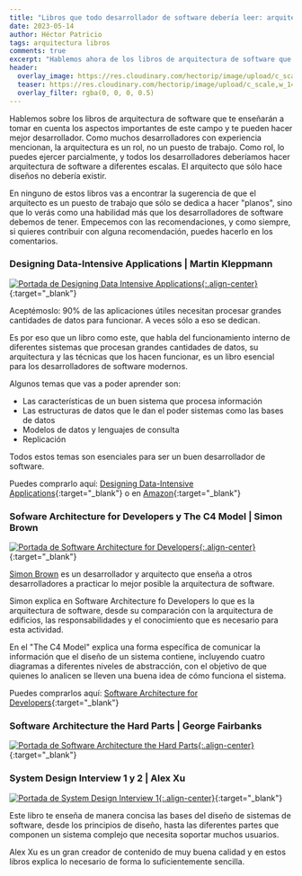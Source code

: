 ```yaml
---
title: "Libros que todo desarrollador de software debería leer: arquitectura"
date: 2023-05-14
author: Héctor Patricio
tags: arquitectura libros
comments: true
excerpt: "Hablemos ahora de los libros de arquitectura de software que te pueden ayudar a destacar en tu carrera como desarrollador de software."
header:
  overlay_image: https://res.cloudinary.com/hectorip/image/upload/c_scale,w_1400/v1639259084/markus-spiske-Y8R6_97_6Ps-unsplash_jlidn6.jpg
  teaser: https://res.cloudinary.com/hectorip/image/upload/c_scale,w_1400/v1639259084/markus-spiske-Y8R6_97_6Ps-unsplash_jlidn6.jpg
  overlay_filter: rgba(0, 0, 0, 0.5)
---
```


Hablemos sobre los libros de arquitectura de software que te enseñarán a tomar en cuenta los aspectos importantes de este campo y te pueden hacer mejor desarrollador. Como muchos desarrolladores con experiencia mencionan, la arquitectura es un rol, no un puesto de trabajo. Como rol, lo puedes ejercer parcialmente, y todos los desarrolladores deberíamos hacer arquitectura de software a diferentes escalas. El arquitecto que sólo hace diseños no debería existir.

En ninguno de estos libros vas a encontrar la sugerencia de que el arquitecto es un puesto de trabajo que sólo se dedica a hacer "planos", sino que lo verás como una habilidad más que los desarrolladores de software debemos de tener. Empecemos con las recomendaciones, y como siempre, si quieres contribuir con alguna recomendación, puedes hacerlo en los comentarios.

### Designing Data-Intensive Applications | Martin Kleppmann

[![Portada de Designing Data Intensive Applications](https://res.cloudinary.com/hectorip/image/upload/c_scale,w_400/v1685729621/Screen_Shot_2023-06-02_at_12.13.03_ws9bgp.png){:.align-center}](https://www.oreilly.com/library/view/designing-data-intensive-applications/9781491903063/){:target="_blank"}

Aceptémoslo: 90% de las aplicaciones útiles necesitan procesar grandes cantidades de datos para funcionar. A veces sólo a eso se dedican.

Es por eso que un libro como este, que habla del funcionamiento interno de diferentes sistemas que procesan grandes cantidades de datos, su arquitectura y las técnicas que los hacen funcionar, es un libro esencial para los desarrolladores de software modernos.

Algunos temas que vas a poder aprender son:

- Las características de un buen sistema que procesa información
- Las estructuras de datos que le dan el poder sistemas como las bases de datos
- Modelos de datos y lenguajes de consulta
- Replicación

Todos estos temas son esenciales para ser un buen desarrollador de software.

Puedes comprarlo aquí: [Designing Data-Intensive Applications](https://www.oreilly.com/library/view/designing-data-intensive-applications/9781491903063/){:target="_blank"} o en [Amazon](https://www.amazon.com.mx/Designing-Data-Intensive-Applications-Reliable-Maintainable/dp/1449373321){:target="_blank"}

### Sofware Architecture for Developers y The C4 Model | Simon Brown

[![Portada de Software Architecture for Developers](https://res.cloudinary.com/hectorip/image/upload/c_scale,w_400/v1685744265/s_hero2x_h5emvj.png){:.align-center}](https://softwarearchitecturefordevelopers.com/){:target="_blank"}

[Simon Brown](https://simonbrown.je/) es un desarrollador y arquitecto que enseña a otros desarrolladores a practicar lo mejor posible la arquitectura de software.

Simon explica en Software Architecture fo Developers lo que es la arquitectura de software, desde su comparación con la arquitectura de edificios, las responsabilidades y el conocimiento que es necesario para esta actividad.

En el "The C4 Model" explica una forma específica de comunicar la información que el diseño de un sistema contiene, incluyendo cuatro diagramas a diferentes niveles de abstracción, con el objetivo de que quienes lo analicen se lleven una buena idea de cómo funciona el sistema.

Puedes comprarlos aquí: [Software Architecture for Developers](https://leanpub.com/b/software-architecture){:target="_blank"}

### Software Architecture the Hard Parts | George Fairbanks

[![Portada de Software Architecture the Hard Parts](){:.align-center}](https://www.oreilly.com/library/view/software-architecture-the/9781492086888/){:target="_blank"}



### System Design Interview 1 y 2 | Alex Xu

[![Portada de System Design Interview 1](https://res.cloudinary.com/hectorip/image/upload/c_scale,w_400/v1685744265/s_hero2x_h5emvj.png){:.align-center}](https://www.amazon.com.mx/System-Design-Interview-insiders-Second/dp/1718501183){:target="_blank"}

Este libro te enseña de manera concisa las bases del diseño de sistemas de software, desde los principios de diseño, hasta las diferentes partes que componen un sistema complejo que necesita soportar muchos usuarios.

Alex Xu es un gran creador de contenido de muy buena calidad y en estos libros explica lo necesario de forma lo suficientemente sencilla.
